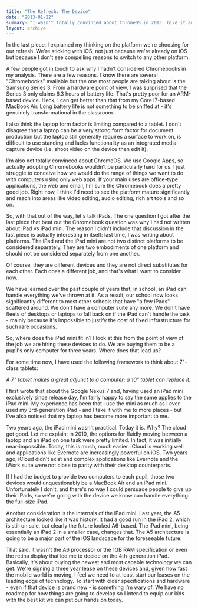 ```yaml
---
title: "The Refresh: The Device"
date: "2013-01-22"
summary: "I wasn't totally convinced about ChromeOS in 2013. Give it another six years...."
layout: archive
---
```


In the last piece, I explained my thinking on the platform we're choosing for our refresh. We're sticking with iOS, not just because we're already on iOS but because I don't see compelling reasons to switch to any other platform.

A few people got in touch to ask why I hadn't considered Chromebooks in my analysis. There are a few reasons. I know there are several "Chromebooks" available but the one most people are talking about is the Samsung Series 3. From a hardware point of view, I was surprised that the Series 3 only claims 6.3 hours of battery life. That's pretty poor for an ARM-based device. Heck, I can get better than that from my Core i7-based MacBook Air. Long battery life is not something to be sniffed at - it's genuinely transformational in the classroom.

I also think the laptop form factor is limiting compared to a tablet. I don't disagree that a laptop can be a very strong form factor for document production but the laptop still generally requires a surface to work on, is difficult to use standing and lacks functionality as an integrated media capture device (i.e. shoot video on the device then edit it).

I'm also not totally convinced about ChromeOS. We use Google Apps, so actually adopting Chromebooks wouldn't be particularly hard for us. I just struggle to conceive how we would do the range of things we want to do with computers using only web apps. If your main uses are office-type applications, the web and email, I'm sure the Chromebook does a pretty good job. Right now, I think I'd need to see the platform mature significantly and reach into areas like video editing, audio editing, rich art tools and so on.

So, with that out of the way, let's talk iPads. The one question I got after the last piece that beat out the Chromebook question was why I had not written about iPad vs iPad mini. The reason I didn't include that discussion in the last piece is actually interesting in itself: last time, I was writing about platforms. The iPad and the iPad mini are not two distinct platforms to be considered separately. They are two embodiments of one platform and should not be considered separately from one another.

Of course, they are different devices and they are not direct substitutes for each other. Each does a different job, and that's what I want to consider now.

We have learned over the past couple of years that, in school, an iPad can handle everything we've thrown at it. As a result, our school now looks significantly different to most other schools that have "a few iPads" scattered around. We don't have a computer suite any more. We don't have fleets of desktops or laptops to fall back on if the iPad can't handle the task - mainly because it's impossible to justify the cost of fixed infrastructure for such rare occasions.

So, where does the iPad mini fit in? I look at this from the point of view of the job we are hiring these devices to do. We are buying them to be a pupil's only computer for three years. Where does that lead us?

For some time now, I have used the following framework to think about 7"-class tablets:

_A 7" tablet makes a great adjunct to a computer; a 10" tablet can replace it._

I first wrote that about the Google Nexus 7 and, having used an iPad mini exclusively since release day, I'm fairly happy to say the same applies to the iPad mini. My experience has been that I use the mini as much as I ever used my 3rd-generation iPad - and I take it with me to more places - but I've also noticed that my laptop has become more important to me.

Two years ago, the iPad mini wasn't practical. Today it is. Why? The cloud got good. Let me explain: in 2010, the options for fluidly moving between a laptop and an iPad on one task were pretty limited. In fact, it was initially near-impossible. Today, this is much, much easier. iCloud is working well and applications like Evernote are increasingly powerful on iOS. Two years ago, iCloud didn't exist and complex applications like Evernote and the iWork suite were not close to parity with their desktop counterparts.

If I had the budget to provide two computers to each pupil, those two devices would unquestionably be a MacBook Air and an iPad mini. Unfortunately I don't, and there's no way I could persuade people to give up their iPads, so we're going with the device we know can handle everything: the full-size iPad.

Another consideration is the internals of the iPad mini. Last year, the A5 architecture looked like it was history. It had a good run in the iPad 2, which is still on sale, but clearly the future looked A6-based. The iPad mini, being essentially an iPad 2 in a smaller case, changes that. The A5 architecture is going to be a major part of the iOS landscape for the foreseeable future.

That said, it wasn't the A6 processor or the 1GB RAM specification or even the retina display that led me to decide on the 4th-generation iPad. Basically, it's about buying the newest and most capable technology we can get. We're signing a three year lease on these devices and, given how fast the mobile world is moving, I feel we need to at least start our leases on the leading edge of technology. To start with older specifications and hardware - even if that device is brand new - is something I'm wary of. We have no roadmap for how things are going to develop so I intend to equip our kids with the best kit we can put our hands on today.
